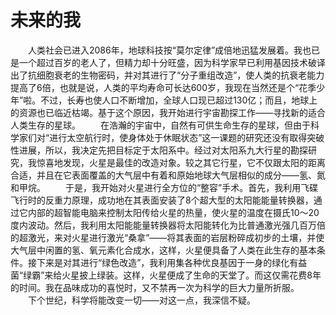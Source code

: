 # 未来的我
　　人类社会已进入2086年，地球科技按“莫尔定律”成倍地迅猛发展着。我也已是一个超过百岁的老人了，但精力却十分旺盛，因为科学家早已利用基因技术破译出了抗细胞衰老的生物密码，并对其进行了“分子重组改造”，使人类的抗衰老能力提高了6倍，也就是说，人类的平均寿命可长达600岁，我现在当然还是个“花季少年”啦。不过，长寿也使人口不断增加，全球人口现已超过130亿；而且，地球上的资源也已临近枯竭。基于这个原因，我开始进行宇宙勘探工作——寻找新的适合人类生存的星球。 
　　在浩瀚的宇宙中，自然有可供生命生存的星球，但由于科学家们对“进行太空航行时，使身体处于休眠状态”这一课题的研究还没有取得突破性进展，所以，我决定先把目标定于太阳系中。经过对太阳系九大行星的勘探研究，我惊喜地发现，火星是最佳的改造对象。较之其它行星，它不仅跟太阳的距离合适，并且在它表面覆盖的大气层中有着和原始地球大气层相似的成分——氢、氮和甲烷。 
　　于是，我开始对火星进行全方位的“整容”手术。首先，我利用飞碟飞行时的反重力原理，成功地在其表面安装了8个超大型的太阳能能量转换器，通过它内部的超智能电脑来控制太阳传给火星的热量，使火星的温度在摄氏10～20度内波动。然后，我利用太阳能能量转换器将太阳能转化为比普通激光强几百万倍的超激光，来对火星进行激光“桑拿”——将其表面的岩层粉碎成初步的土壤，并使大气层中闲置的氢、氧元素化合成水，这样，火星便具备了人类在此生存的基本条件。接下来是对其进行“绿色改造”，我利用集各种优良基因于一身的绿化有益菌“绿霸”来给火星披上绿装。这样，火星便成了生命的天堂了。而这仅需花费8年的时间。我在品味成功的喜悦时，又不禁再一次为科学的巨大力量所折服。 
　　下个世纪，科学将能改变一切——对这一点，我深信不疑。
 